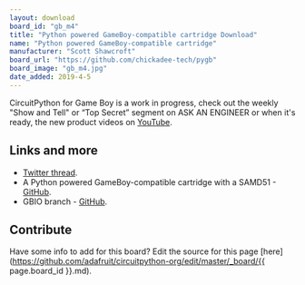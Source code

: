 ```yaml
---
layout: download
board_id: "gb_m4"
title: "Python powered GameBoy-compatible cartridge Download"
name: "Python powered GameBoy-compatible cartridge"
manufacturer: "Scott Shawcroft"
board_url: "https://github.com/chickadee-tech/pygb"
board_image: "gb_m4.jpg"
date_added: 2019-4-5
---
```


CircuitPython for Game Boy is a work in progress, check out the weekly "Show and Tell" or “Top Secret” segment on ASK AN ENGINEER or when it's ready, the new product videos on [YouTube](https://www.youtube.com/adafruit).

## Links and more
- [Twitter thread](https://twitter.com/adafruit/status/1119323846857904128).
- A Python powered GameBoy-compatible cartridge with a SAMD51 - [GitHub](https://github.com/chickadee-tech/pygb).
- GBIO branch - [GitHub](https://github.com/tannewt/circuitpython/tree/gbio).

## Contribute

Have some info to add for this board? Edit the source for this page [here](https://github.com/adafruit/circuitpython-org/edit/master/_board/{{ page.board_id }}.md).
